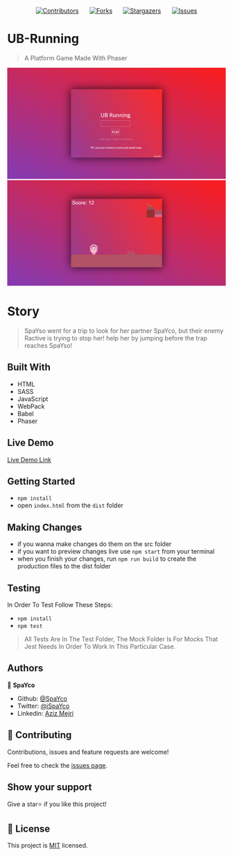 
<span  style="display: grid; justify-content: center; grid-gap: 25px; 
grid-auto-flow: column;"> [![Contributors][contributors-shield]][contributors-url]
[![Forks][forks-shield]][forks-url]
[![Stargazers][stars-shield]][stars-url]
[![Issues][issues-shield]][issues-url] </span>

[contributors-shield]: https://img.shields.io/github/contributors/Spayco/UB-Running.svg?style=flat-square
[contributors-url]: https://github.com/Spayco/UB-Running/graphs/contributors
[forks-shield]: https://img.shields.io/github/forks/Spayco/UB-Running.svg?style=flat-square
[forks-url]: https://github.com/Spayco/UB-Running/network/members
[stars-shield]: https://img.shields.io/github/stars/Spayco/UB-Running.svg?style=flat-square
[stars-url]: https://github.com/Spayco/UB-Running/stargazers
[issues-shield]: https://img.shields.io/github/issues/Spayco/UB-Running.svg?style=flat-square
[issues-url]: https://github.com/Spayco/UB-Running/issues
# UB-Running

> A Platform Game Made With Phaser

![screenshot](./screenshot.png)
![screenshot](./screenshot2.png)

# Story

> SpaYso went for a trip to look for her partner SpaYco, but their enemy Ractive is trying to stop her! help her by jumping before the trap reaches SpaYso!



## Built With

- HTML
- SASS
- JavaScript
- WebPack
- Babel
- Phaser

## Live Demo

[Live Demo Link](https://ub-running.netlify.app/)


## Getting Started

- `npm install`
- open `index.html` from the `dist` folder


## Making Changes

- if you wanna make changes do them on the src folder 
- if you want to preview changes live use `npm start` from your terminal
- when you finish your changes, run `npm run build` to create the production files to the dist folder

## Testing

In Order To Test Follow These Steps:

- `npm install`
- `npm test`

> All Tests Are In The Test Folder, The Mock Folder Is For Mocks That Jest Needs In Order To Work In This Particular Case.

## Authors

👤 **SpaYco**

- Github: [@SpaYco](https://github.com/SpaYco)
- Twitter: [@iSpaYco](https://twitter.com/iSpaYco)
- Linkedin: [Aziz Mejri](https://linkedin.com/in/spayco)

## 🤝 Contributing

Contributions, issues and feature requests are welcome!

Feel free to check the [issues page](issues/).

## Show your support

Give a star⭐️ if you like this project!

## 📝 License

This project is [MIT](http://www.opensource.org/licenses/mit-license.php) licensed.
